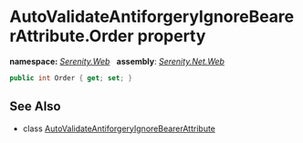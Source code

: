 # AutoValidateAntiforgeryIgnoreBearerAttribute.Order property
**namespace:** *[Serenity.Web](../../README.md#serenity.web-namespace)*   **assembly**: *[Serenity.Net.Web](../../README.md)*

```csharp
public int Order { get; set; }
```

## See Also

* class [AutoValidateAntiforgeryIgnoreBearerAttribute](../AutoValidateAntiforgeryIgnoreBearerAttribute.md)